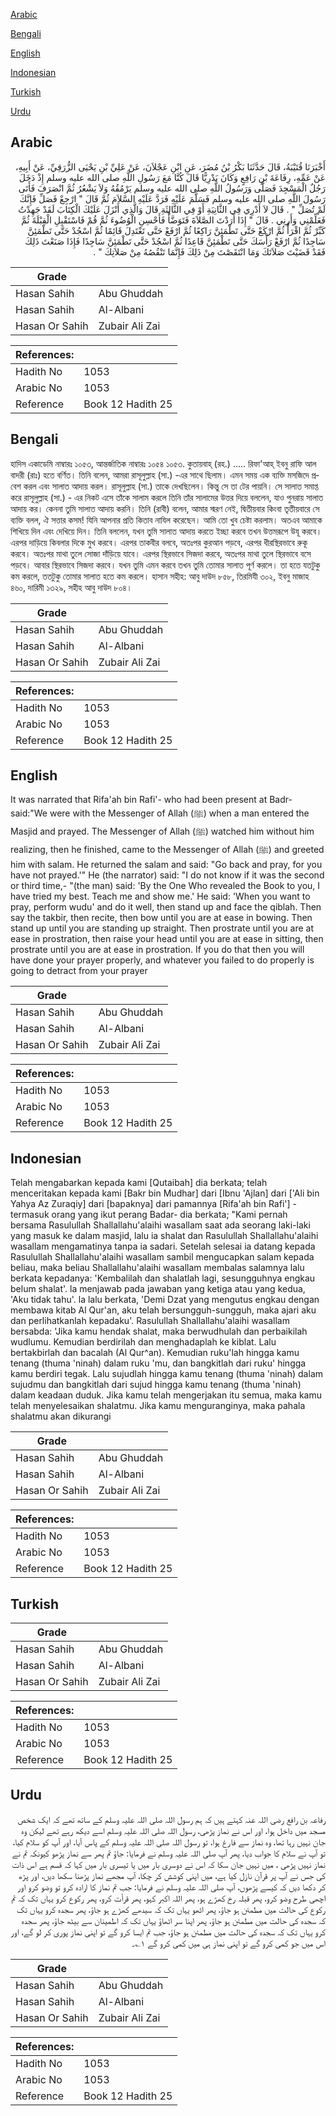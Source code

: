 [Arabic](#arabic)

[Bengali](#bengali)

[English](#english)

[Indonesian](#indonesian)

[Turkish](#turkish)

[Urdu](#urdu)

## Arabic


<div dir="rtl" lang="ar" style={{fontSize:'larger',backgroundColor:'#f8f9fa',padding:20}}>
أَخْبَرَنَا قُتَيْبَةُ، قَالَ حَدَّثَنَا بَكْرُ بْنُ مُضَرَ، عَنِ ابْنِ عَجْلاَنَ، عَنْ عَلِيِّ بْنِ يَحْيَى الزُّرَقِيِّ، عَنْ أَبِيهِ، عَنْ عَمِّهِ، رِفَاعَةَ بْنِ رَافِعٍ وَكَانَ بَدْرِيًّا قَالَ كُنَّا مَعَ رَسُولِ اللَّهِ صلى الله عليه وسلم إِذْ دَخَلَ رَجُلٌ الْمَسْجِدَ فَصَلَّى وَرَسُولُ اللَّهِ صلى الله عليه وسلم يَرْمُقُهُ وَلاَ يَشْعُرُ ثُمَّ انْصَرَفَ فَأَتَى رَسُولَ اللَّهِ صلى الله عليه وسلم فَسَلَّمَ عَلَيْهِ فَرَدَّ عَلَيْهِ السَّلاَمَ ثُمَّ قَالَ ‏"‏ ارْجِعْ فَصَلِّ فَإِنَّكَ لَمْ تُصَلِّ ‏"‏ ‏.‏ قَالَ لاَ أَدْرِي فِي الثَّانِيَةِ أَوْ فِي الثَّالِثَةِ قَالَ وَالَّذِي أَنْزَلَ عَلَيْكَ الْكِتَابَ لَقَدْ جَهِدْتُ فَعَلِّمْنِي وَأَرِنِي ‏.‏ قَالَ ‏"‏ إِذَا أَرَدْتَ الصَّلاَةَ فَتَوَضَّأْ فَأَحْسِنِ الْوُضُوءَ ثُمَّ قُمْ فَاسْتَقْبِلِ الْقِبْلَةَ ثُمَّ كَبِّرْ ثُمَّ اقْرَأْ ثُمَّ ارْكَعْ حَتَّى تَطْمَئِنَّ رَاكِعًا ثُمَّ ارْفَعْ حَتَّى تَعْتَدِلَ قَائِمًا ثُمَّ اسْجُدْ حَتَّى تَطْمَئِنَّ سَاجِدًا ثُمَّ ارْفَعْ رَأْسَكَ حَتَّى تَطْمَئِنَّ قَاعِدًا ثُمَّ اسْجُدْ حَتَّى تَطْمَئِنَّ سَاجِدًا فَإِذَا صَنَعْتَ ذَلِكَ فَقَدْ قَضَيْتَ صَلاَتَكَ وَمَا انْتَقَصْتَ مِنْ ذَلِكَ فَإِنَّمَا تَنْقُصُهُ مِنْ صَلاَتِكَ ‏"‏ ‏.‏
</div>
<div style={{backgroundColor:'#f8f9fa',padding:20, marginBottom: 10}}><table> <thead> <tr> <th>Grade</th> <th></th> </tr> </thead> <tbody> <tr><td>Hasan Sahih</td><td>Abu Ghuddah</td></tr><tr><td>Hasan Sahih</td><td>Al-Albani</td></tr><tr><td>Hasan Or Sahih</td><td>Zubair Ali Zai</td></tr></tbody></table><table> <thead> <tr> <th>References:</th> <th></th> </tr> </thead> <tbody><tr><td>Hadith No</td><td>1053</td></tr><tr><td>Arabic No</td><td>1053</td></tr><tr><td>Reference</td><td>Book 12 Hadith 25</td></tr></tbody></table></div>

## Bengali


<div dir="ltr" lang="bn" style={{fontSize:'larger',backgroundColor:'#f8f9fa',padding:20}}>
হাদিস একাডেমি নাম্বারঃ ১০৫৩, আন্তর্জাতিক নাম্বারঃ ১০৫৪ ১০৫৩. কুতায়বাহ্ (রহ.) ..... রিফা'আহ্ ইবনু রাফি আল বাদরী (রাঃ) হতে বর্ণিত। তিনি বলেন, আমরা রাসূলুল্লাহ (সা.) -এর সাথে ছিলাম। এমন সময় এক ব্যক্তি মসজিদে প্রবেশ করল এবং সালাত আদায় করল। রাসূলুল্লাহ (সা.) তাকে দেখছিলেন। কিন্তু সে তা টের পায়নি। সে সালাত সমাপ্ত করে রাসূলুল্লাহ (সা.) - এর নিকট এসে তাঁকে সালাম করলে তিনি তাঁর সালামের উত্তর দিয়ে বললেন, যাও পুনরায় সালাত আদায় কর। কেননা তুমি সালাত আদায় করনি। তিনি (রাবী) বলেন, আমার স্মরণ নেই, দ্বিতীয়বার কিংবা তৃতীয়বারে সে ব্যক্তি বলল, ঐ সত্তার কসম! যিনি আপনার প্রতি কিতাব নাযিল করেছেন। আমি তো খুব চেষ্টা করলাম। অতএব আমাকে শিখিয়ে দিন এবং দেখিয়ে দিন। তিনি বললেন, যখন তুমি সালাত আদায় করতে ইচ্ছা করবে তখন উত্তমরূপে উযূ করবে। এরপর দাড়িয়ে কিবলার দিকে মুখ করবে। এরপর তাকবীর বলবে, অতঃপর কুরআন পড়বে, এরপর ধীরস্থিরভাবে রুকূ করবে। অতঃপর মাথা তুলে সোজা দাঁড়িয়ে যাবে। এরপর স্থিরভাবে সিজদা করবে, অতঃপর মাথা তুলে স্থিরভাবে বসে পড়বে। আবার স্থিরভাবে সিজদা করবে। যখন তুমি এমন করবে তখন তুমি তোমার সালাত পূর্ণ করলে। তা হতে যতটুকু কম করলে, ততটুকু তোমার সালাত হতে কম করলে। হাসান সহীহ: আবু দাউদ ৮৫৮, তিরমিযী ৩০২, ইবনু মাজাহ ৪৬০, দারিমী ১৩২৯, সহীহ আবু দাউদ ৮০৪।
</div>
<div style={{backgroundColor:'#f8f9fa',padding:20, marginBottom: 10}}><table> <thead> <tr> <th>Grade</th> <th></th> </tr> </thead> <tbody> <tr><td>Hasan Sahih</td><td>Abu Ghuddah</td></tr><tr><td>Hasan Sahih</td><td>Al-Albani</td></tr><tr><td>Hasan Or Sahih</td><td>Zubair Ali Zai</td></tr></tbody></table><table> <thead> <tr> <th>References:</th> <th></th> </tr> </thead> <tbody><tr><td>Hadith No</td><td>1053</td></tr><tr><td>Arabic No</td><td>1053</td></tr><tr><td>Reference</td><td>Book 12 Hadith 25</td></tr></tbody></table></div>

## English


<div dir="ltr" lang="en" style={{fontSize:'larger',backgroundColor:'#f8f9fa',padding:20}}>
It was narrated that Rifa'ah bin Rafi'- who had been present at Badr- said:"We were with the Messenger of Allah (ﷺ) when a man entered the Masjid and prayed. The Messenger of Allah (ﷺ) watched him without him realizing, then he finished, came to the Messenger of Allah (ﷺ) and greeted him with salam. He returned the salam and said: "Go back and pray, for you have not prayed.'" He (the narrator) said: "I do not know if it was the second or third time,- "(the man) said: 'By the One Who revealed the Book to you, I have tried my best. Teach me and show me.' He said: 'When you want to pray, perform wudu' and do it well, then stand up and face the qiblah. Then say the takbir, then recite, then bow until you are at ease in bowing. Then stand up until you are standing up straight. Then prostrate until you are at ease in prostration, then raise your head until you are at ease in sitting, then prostrate until you are at ease in prostration. If you do that then you will have done your prayer properly, and whatever you failed to do properly is going to detract from your prayer
</div>
<div style={{backgroundColor:'#f8f9fa',padding:20, marginBottom: 10}}><table> <thead> <tr> <th>Grade</th> <th></th> </tr> </thead> <tbody> <tr><td>Hasan Sahih</td><td>Abu Ghuddah</td></tr><tr><td>Hasan Sahih</td><td>Al-Albani</td></tr><tr><td>Hasan Or Sahih</td><td>Zubair Ali Zai</td></tr></tbody></table><table> <thead> <tr> <th>References:</th> <th></th> </tr> </thead> <tbody><tr><td>Hadith No</td><td>1053</td></tr><tr><td>Arabic No</td><td>1053</td></tr><tr><td>Reference</td><td>Book 12 Hadith 25</td></tr></tbody></table></div>

## Indonesian


<div dir="ltr" lang="id" style={{fontSize:'larger',backgroundColor:'#f8f9fa',padding:20}}>
Telah mengabarkan kepada kami [Qutaibah] dia berkata; telah menceritakan kepada kami [Bakr bin Mudhar] dari [Ibnu 'Ajlan] dari ['Ali bin Yahya Az Zuraqiy] dari [bapaknya] dari pamannya [Rifa'ah bin Rafi'] -termasuk orang yang ikut perang Badar- dia berkata; "Kami pernah bersama Rasulullah Shallallahu'alaihi wasallam saat ada seorang laki-laki yang masuk ke dalam masjid, lalu ia shalat dan Rasulullah Shallallahu'alaihi wasallam mengamatinya tanpa ia sadari. Setelah selesai ia datang kepada Rasulullah Shallallahu'alaihi wasallam sambil mengucapkan salam kepada beliau, maka beliau Shallallahu'alaihi wasallam membalas salamnya lalu berkata kepadanya: 'Kembalilah dan shalatlah lagi, sesungguhnya engkau belum shalat'. la menjawab pada jawaban yang ketiga atau yang kedua, 'Aku tidak tahu'. la lalu berkata, 'Demi Dzat yang mengutus engkau dengan membawa kitab Al Qur'an, aku telah bersungguh-sungguh, maka ajari aku dan perlihatkanlah kepadaku'. Rasulullah Shallallahu'alaihi wasallam bersabda: 'Jika kamu hendak shalat, maka berwudhulah dan perbaikilah wudlumu. Kemudian berdirilah dan menghadaplah ke kiblat. Lalu bertakbirlah dan bacalah (Al Qur^an). Kemudian ruku'lah hingga kamu tenang (thuma 'ninah) dalam ruku 'mu, dan bangkitlah dari ruku' hingga kamu berdiri tegak. Lalu sujudlah hingga kamu tenang (thuma 'ninah) dalam sujudmu dan bangkitlah dari sujud hingga kamu tenang (thuma 'ninah) dalam keadaan duduk. Jika kamu telah mengerjakan itu semua, maka kamu telah menyelesaikan shalatmu. Jika kamu menguranginya, maka pahala shalatmu akan dikurangi
</div>
<div style={{backgroundColor:'#f8f9fa',padding:20, marginBottom: 10}}><table> <thead> <tr> <th>Grade</th> <th></th> </tr> </thead> <tbody> <tr><td>Hasan Sahih</td><td>Abu Ghuddah</td></tr><tr><td>Hasan Sahih</td><td>Al-Albani</td></tr><tr><td>Hasan Or Sahih</td><td>Zubair Ali Zai</td></tr></tbody></table><table> <thead> <tr> <th>References:</th> <th></th> </tr> </thead> <tbody><tr><td>Hadith No</td><td>1053</td></tr><tr><td>Arabic No</td><td>1053</td></tr><tr><td>Reference</td><td>Book 12 Hadith 25</td></tr></tbody></table></div>

## Turkish


<div dir="ltr" lang="tr" style={{fontSize:'larger',backgroundColor:'#f8f9fa',padding:20}}>

</div>
<div style={{backgroundColor:'#f8f9fa',padding:20, marginBottom: 10}}><table> <thead> <tr> <th>Grade</th> <th></th> </tr> </thead> <tbody> <tr><td>Hasan Sahih</td><td>Abu Ghuddah</td></tr><tr><td>Hasan Sahih</td><td>Al-Albani</td></tr><tr><td>Hasan Or Sahih</td><td>Zubair Ali Zai</td></tr></tbody></table><table> <thead> <tr> <th>References:</th> <th></th> </tr> </thead> <tbody><tr><td>Hadith No</td><td>1053</td></tr><tr><td>Arabic No</td><td>1053</td></tr><tr><td>Reference</td><td>Book 12 Hadith 25</td></tr></tbody></table></div>

## Urdu


<div dir="rtl" lang="ur" style={{fontSize:'larger',backgroundColor:'#f8f9fa',padding:20}}>
رفاعہ بن رافع رضی اللہ عنہ کہتے ہیں کہ ہم رسول اللہ صلی اللہ علیہ وسلم کے ساتھ تھے کہ ایک شخص مسجد میں داخل ہوا، اور اس نے نماز پڑھی، رسول اللہ صلی اللہ علیہ وسلم اسے دیکھ رہے تھے لیکن وہ جان نہیں رہا تھا، وہ نماز سے فارغ ہوا، تو رسول اللہ صلی اللہ علیہ وسلم کے پاس آیا، اور آپ کو سلام کیا، تو آپ نے سلام کا جواب دیا، پھر آپ صلی اللہ علیہ وسلم نے فرمایا: جاؤ تم پھر سے نماز پڑھو کیونکہ تم نے نماز نہیں پڑھی ، میں نہیں جان سکا کہ اس نے دوسری بار میں یا تیسری بار میں کہا کہ قسم ہے اس ذات کی جس نے آپ پر قرآن نازل کیا ہے، میں اپنی کوشش کر چکا، آپ مجھے نماز پڑھنا سکھا دیں، اور پڑھ کر دکھا دیں کہ کیسے پڑھوں، آپ صلی اللہ علیہ وسلم نے فرمایا: جب تم نماز کا ارادہ کرو تو وضو کرو اور اچھی طرح وضو کرو، پھر قبلہ رخ کھڑے ہو، پھر اللہ اکبر کہو، پھر قرأت کرو، پھر رکوع کرو یہاں تک کہ تم رکوع کی حالت میں مطمئن ہو جاؤ، پھر اٹھو یہاں تک کہ سیدھے کھڑے ہو جاؤ، پھر سجدہ کرو یہاں تک کہ سجدہ کی حالت میں مطمئن ہو جاؤ، پھر اپنا سر اٹھاؤ یہاں تک کہ اطمینان سے بیٹھ جاؤ، پھر سجدہ کرو یہاں تک کہ سجدہ کی حالت میں مطمئن ہو جاؤ، جب تم ایسا کرو گے تو اپنی نماز پوری کر لو گے، اور اس میں جو کمی کرو گے تو اپنی نماز ہی میں کمی کرو گے ۱؎۔
</div>
<div style={{backgroundColor:'#f8f9fa',padding:20, marginBottom: 10}}><table> <thead> <tr> <th>Grade</th> <th></th> </tr> </thead> <tbody> <tr><td>Hasan Sahih</td><td>Abu Ghuddah</td></tr><tr><td>Hasan Sahih</td><td>Al-Albani</td></tr><tr><td>Hasan Or Sahih</td><td>Zubair Ali Zai</td></tr></tbody></table><table> <thead> <tr> <th>References:</th> <th></th> </tr> </thead> <tbody><tr><td>Hadith No</td><td>1053</td></tr><tr><td>Arabic No</td><td>1053</td></tr><tr><td>Reference</td><td>Book 12 Hadith 25</td></tr></tbody></table></div>
